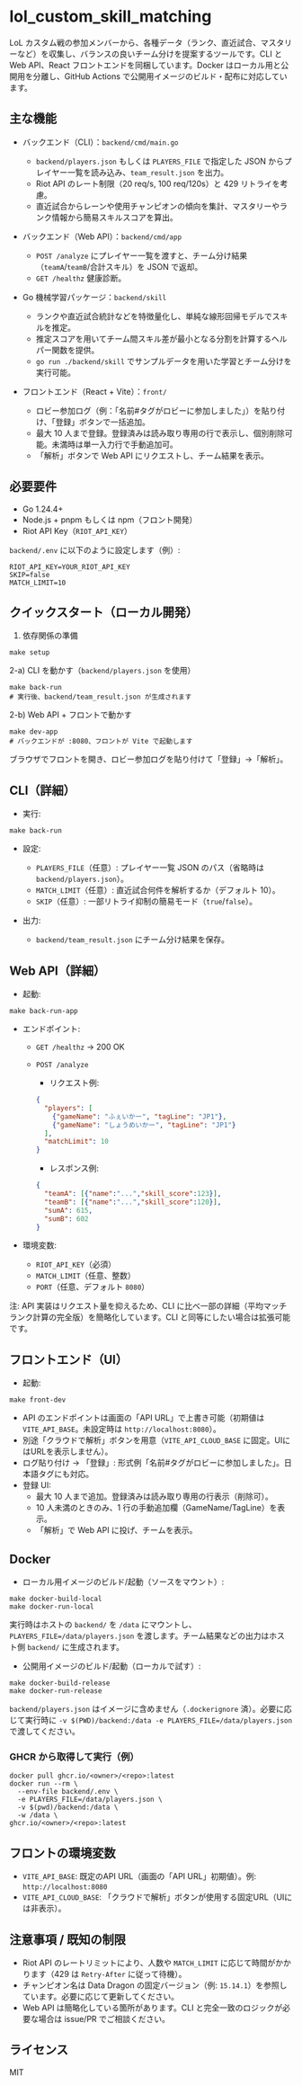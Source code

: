 # lol_custom_skill_matching

LoL カスタム戦の参加メンバーから、各種データ（ランク、直近試合、マスタリーなど）を収集し、バランスの良いチーム分けを提案するツールです。CLI と Web API、React フロントエンドを同梱しています。Docker はローカル用と公開用を分離し、GitHub Actions で公開用イメージのビルド・配布に対応しています。

## 主な機能
- バックエンド（CLI）：`backend/cmd/main.go`
  - `backend/players.json` もしくは `PLAYERS_FILE` で指定した JSON からプレイヤー一覧を読み込み、`team_result.json` を出力。
  - Riot API のレート制限（20 req/s, 100 req/120s）と 429 リトライを考慮。
  - 直近試合からレーンや使用チャンピオンの傾向を集計、マスタリーやランク情報から簡易スキルスコアを算出。

- バックエンド（Web API）：`backend/cmd/app`
  - `POST /analyze` にプレイヤー一覧を渡すと、チーム分け結果（`teamA`/`teamB`/合計スキル）を JSON で返却。
  - `GET /healthz` 健康診断。

- Go 機械学習パッケージ：`backend/skill`
  - ランクや直近試合統計などを特徴量化し、単純な線形回帰モデルでスキルを推定。
  - 推定スコアを用いてチーム間スキル差が最小となる分割を計算するヘルパー関数を提供。
  - `go run ./backend/skill` でサンプルデータを用いた学習とチーム分けを実行可能。

- フロントエンド（React + Vite）：`front/`
  - ロビー参加ログ（例：「名前#タグがロビーに参加しました」）を貼り付け、「登録」ボタンで一括追加。
  - 最大 10 人まで登録。登録済みは読み取り専用の行で表示し、個別削除可能。未満時は単一入力行で手動追加可。
  - 「解析」ボタンで Web API にリクエストし、チーム結果を表示。

## 必要要件
- Go 1.24.4+
- Node.js + pnpm もしくは npm（フロント開発）
- Riot API Key（`RIOT_API_KEY`）

`backend/.env` に以下のように設定します（例）:

```
RIOT_API_KEY=YOUR_RIOT_API_KEY
SKIP=false
MATCH_LIMIT=10
```

## クイックスタート（ローカル開発）
1) 依存関係の準備

```
make setup
```

2-a) CLI を動かす（`backend/players.json` を使用）

```
make back-run
# 実行後、backend/team_result.json が生成されます
```

2-b) Web API + フロントで動かす

```
make dev-app
# バックエンドが :8080、フロントが Vite で起動します
```

ブラウザでフロントを開き、ロビー参加ログを貼り付けて「登録」→「解析」。

## CLI（詳細）
- 実行:

```
make back-run
```

- 設定:
  - `PLAYERS_FILE`（任意）: プレイヤー一覧 JSON のパス（省略時は `backend/players.json`）。
  - `MATCH_LIMIT`（任意）: 直近試合何件を解析するか（デフォルト 10）。
  - `SKIP`（任意）: 一部リトライ抑制の簡易モード（`true`/`false`）。

- 出力:
  - `backend/team_result.json` にチーム分け結果を保存。

## Web API（詳細）
- 起動:

```
make back-run-app
```

- エンドポイント:
  - `GET /healthz` → 200 OK
  - `POST /analyze`
    - リクエスト例:

    ```json
    {
      "players": [
        {"gameName": "ふぇいかー", "tagLine": "JP1"},
        {"gameName": "しょうめいかー", "tagLine": "JP1"}
      ],
      "matchLimit": 10
    }
    ```

    - レスポンス例:

    ```json
    {
      "teamA": [{"name":"...","skill_score":123}],
      "teamB": [{"name":"...","skill_score":120}],
      "sumA": 615,
      "sumB": 602
    }
    ```

- 環境変数:
  - `RIOT_API_KEY`（必須）
  - `MATCH_LIMIT`（任意、整数）
  - `PORT`（任意、デフォルト `8080`）

注: API 実装はリクエスト量を抑えるため、CLI に比べ一部の詳細（平均マッチランク計算の完全版）を簡略化しています。CLI と同等にしたい場合は拡張可能です。

## フロントエンド（UI）
- 起動:

```
make front-dev
```

- API のエンドポイントは画面の「API URL」で上書き可能（初期値は `VITE_API_BASE`。未設定時は `http://localhost:8080`）。
- 別途「クラウドで解析」ボタンを用意（`VITE_API_CLOUD_BASE` に固定。UIにはURLを表示しません）。
- ログ貼り付け → 「登録」: 形式例「名前#タグがロビーに参加しました」。日本語タグにも対応。
- 登録 UI:
  - 最大 10 人まで追加。登録済みは読み取り専用の行表示（削除可）。
  - 10 人未満のときのみ、1 行の手動追加欄（GameName/TagLine）を表示。
  - 「解析」で Web API に投げ、チームを表示。

## Docker
- ローカル用イメージのビルド/起動（ソースをマウント）:

```
make docker-build-local
make docker-run-local
```

実行時はホストの `backend/` を `/data` にマウントし、`PLAYERS_FILE=/data/players.json` を渡します。チーム結果などの出力はホスト側 `backend/` に生成されます。

- 公開用イメージのビルド/起動（ローカルで試す）:

```
make docker-build-release
make docker-run-release
```

`backend/players.json` はイメージに含めません（`.dockerignore` 済）。必要に応じて実行時に `-v $(PWD)/backend:/data -e PLAYERS_FILE=/data/players.json` で渡してください。

### GHCR から取得して実行（例）

```
docker pull ghcr.io/<owner>/<repo>:latest
docker run --rm \
  --env-file backend/.env \
  -e PLAYERS_FILE=/data/players.json \
  -v $(pwd)/backend:/data \
  -w /data \
ghcr.io/<owner>/<repo>:latest
```


## フロントの環境変数
- `VITE_API_BASE`: 既定のAPI URL（画面の「API URL」初期値）。例: `http://localhost:8080`
- `VITE_API_CLOUD_BASE`: 「クラウドで解析」ボタンが使用する固定URL（UIには非表示）。



## 注意事項 / 既知の制限
- Riot API のレートリミットにより、人数や `MATCH_LIMIT` に応じて時間がかかります（429 は `Retry-After` に従って待機）。
- チャンピオン名は Data Dragon の固定バージョン（例: `15.14.1`）を参照しています。必要に応じて更新してください。
- Web API は簡略化している箇所があります。CLI と完全一致のロジックが必要な場合は issue/PR でご相談ください。

## ライセンス

MIT

